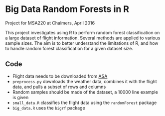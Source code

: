 # Big Data Random Forests in R
Project for MSA220 at Chalmers, April 2016

This project investigates using R to perform random forest classification on a large dataset of flight information. Several methods are applied to various sample sizes. The aim is to better understand the limitations of R, and how  to handle random forest classification for a given dataset size.

## Code

* Flight data needs to be downloaded from [ASA](http://stat-computing.org/dataexpo/2009/the-data.html)
* `preprocess.py` downloads the weather data, combines it with the flight data, and pulls a subset of rows and columns
* Random samples should be made of the dataset, a 10000 line example is given
* `small_data.R` classifies the flight data using the `randomForest` package
* `big_data.R` uses the `bigrf` package
